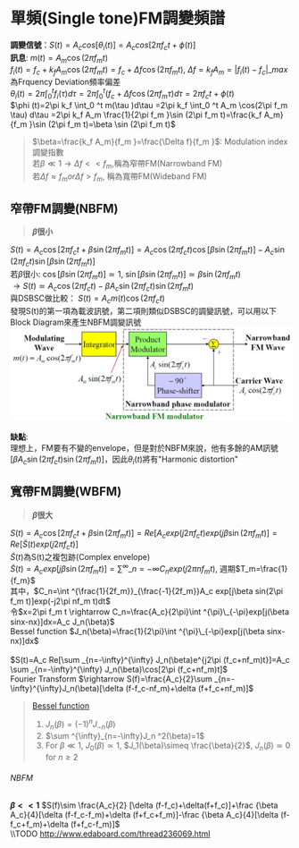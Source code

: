 # 單頻(Single tone)FM調變頻譜
**調變信號**：$S(t)=A_ccos[\theta _i (t)]=A_c cos[2\pi f_c t+\phi (t)]$ </br>
**訊息**: $m(t)=A_m \cos(2\pi f_m t)$ </br>
$f_i (t)=f_c +k_f A_m \cos(2\pi f_m t)=f_c + \Delta f\cos(2\pi f_m t)$, $\Delta f=k_f A_m=|f_i (t)-f_c|\_{max}$ 為Frquency Deviation頻率偏差 </br>
$\theta _i (t)=2\pi \int ^t _0 f_i(\tau) d\tau =2\pi \int ^t _0 (f_c+\Delta f\cos(2\pi f_m \tau) d\tau=2\pi f_c t+\phi (t)$ </br>
$\phi (t)=2\pi k_f \int_0 ^t m(\tau )d\tau =2\pi k_f \int_0 ^t A_m \cos(2\pi f_m \tau) d\tau =2\pi k_f A_m \frac{1}{2\pi f_m }\sin (2\pi f_m t)=\frac{k_f A_m}{f_m }\sin (2\pi f_m t)=\beta \sin (2\pi f_m t)$
> $\beta=\frac{k_f A_m}{f_m }=\frac{\Delta f}{f_m }$: Modulation index 調變指數 </br>
> 若$\beta\ll 1\rightarrow \Delta f<<f_m$,稱為窄帶FM(Narrowband FM) </br>
> 若$\Delta f\approx f_m or \Delta f>f_m$, 稱為寬帶FM(Wideband FM) </br>

## 窄帶FM調變(NBFM)
> **$\beta$很小** </br>

$S(t)=A_c\cos[2\pi f_c t+\beta \sin (2\pi f_m t)]=A_c\cos(2\pi f_c t)\cos[\beta \sin (2\pi f_m t)]-A_c \sin(2\pi f_c t)\sin[\beta \sin (2\pi f_m t)]$ </br>
若$\beta$很小: $\cos[\beta \sin (2\pi f_m t)]\simeq 1$, $\sin[\beta \sin (2\pi f_m t)]\simeq \beta \sin (2\pi f_m t)$ </br>
$\rightarrow S(t)\simeq A_c \cos (2\pi f_c t)-\beta A_c \sin (2\pi f_c t)\sin (2\pi f_m t)$ </br>
與DSBSC做比較： $S(t)=A_c m(t)\cos (2\pi f_c t)$ </br>
發現S(t)的第一項為載波訊號，第二項則類似DSBSC的調變訊號，可以用以下Block Diagram來產生NBFM調變訊號 </br>
![NBFM_modulator](https://github.com/ChenBlue/Communication-System-Note/blob/master/Angle_Modulation/Material/NBFM_mod.JPG) </br>
</br>
**缺點**: </br>
理想上，FM要有不變的envelope，但是對於NBFM來說，他有多餘的AM訊號[$\beta A_c \sin (2\pi f_c t)\sin (2\pi f_m t)$]，因此$\theta _i (t)$將有"Harmonic distortion"

## 寬帶FM調變(WBFM)
> **$\beta$很大** </br>

$S(t)=A_c\cos[2\pi f_c t+\beta \sin (2\pi f_m t)]=Re[A_c exp(j2\pi f_c t)exp(j\beta \sin (2\pi f_m t)]=Re[\tilde{S}(t)exp(j2\pi f_c t)]$ </br>
$\tilde{S}(t)$為S(t)之複包跡(Complex envelope) </br>
$\tilde{S}(t)=A_c exp[j\beta \sin (2\pi f_m t)]=\sum^{\infty} \_{n=-\infty} C_n exp(j2\pi nf_m t)$, 週期$T_m=\frac{1}{f_m}$ </br>
其中，$C_n=\int ^{\frac{1}{2f_m}}_{\frac{-1}{2f_m}}A_c exp[j\beta sin(2\pi f_m t)]exp(-j2\pi nf_m t)dt$ </br>
令$x=2\pi f_m t \rightarrow C_n=\frac{A_c}{2\pi}\int ^{\pi}\_{-\pi}exp[j(\beta sinx-nx)]dx=A_c J_n(\beta)$ </br>
Bessel function $J_n(\beta)=\frac{1}{2\pi}\int ^{\pi}\_{-\pi}exp[j(\beta sinx-nx)]dx$ </br>
</br>
$S(t)=A_c Re[\sum _{n=-\infty}^{\infty} J_n(\beta)e^{j2\pi (f_c+nf_m)t}]=A_c \sum _{n=-\infty}^{\infty} J_n(\beta)\cos[2\pi (f_c+nf_m)t]$ </br>
Fourier Transform $\rightarrow S(f)=\frac{A_c}{2}\sum _{n=-\infty}^{\infty}J_n(\beta)[\delta (f-f_c-nf_m)+\delta (f+f_c+nf_m)]$ </br>

> [Bessel function](https://zh.wikipedia.org/wiki/%E8%B4%9D%E5%A1%9E%E5%B0%94%E5%87%BD%E6%95%B0) </br>
> 1. $J_n(\beta)=(-1)^n J_{-n}(\beta)$ </br>
> 2. $\sum ^{\infty}_{n=-\infty}J_n ^2(\beta)=1$ </br>
> 3. For $\beta \ll 1$, $J_0(\beta)\simeq 1$, $J_1(\beta)\simeq \frac{\beta}{2}$, $J_n(\beta)\simeq 0$ for $n\geq 2$ </br>

###### NBFM
**$\beta<<1$**
$S(f)\sim \frac{A_c}{2} [\delta (f-f_c)+\delta(f+f_c)]+\frac {\beta A_c}{4}[\delta (f-f_c-f_m)+\delta (f+f_c+f_m)]-\frac {\beta A_c}{4}[\delta (f-f_c+f_m)+\delta (f+f_c-f_m)]$ </br>
\\\TODO
http://www.edaboard.com/thread236069.html
